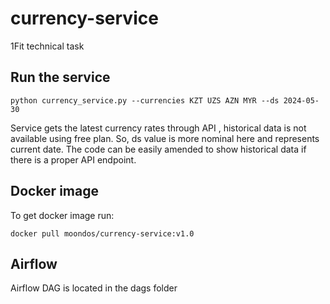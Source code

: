 # currency-service
1Fit technical task

## Run the service

`python currency_service.py --currencies KZT UZS AZN MYR --ds 2024-05-30`

Service gets the latest currency rates through API , historical data is not available using free plan. So, ds value is more nominal here and represents current date. 
The code can be easily amended to show historical data if there is a proper API endpoint.  

## Docker image

To get docker image run: 

`docker pull moondos/currency-service:v1.0`

## Airflow

Airflow DAG is located in the dags folder
